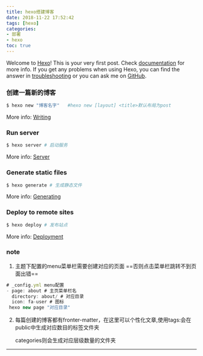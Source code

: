 ```yaml
---
title: hexo搭建博客
date: 2018-11-22 17:52:42
tags: [hexo]
categories: 
- 部署
- hexo 
toc: true
---
```

Welcome to [Hexo](https://hexo.io/)! This is your very first post. Check [documentation](https://hexo.io/docs/) for more info. If you get any problems when using Hexo, you can find the answer in [troubleshooting](https://hexo.io/docs/troubleshooting.html) or you can ask me on [GitHub](https://github.com/hexojs/hexo/issues).



### 创建一篇新的博客

``` bash
$ hexo new "博客名字"   #hexo new [layout] <title>默认布局为post
```

More info: [Writing](https://hexo.io/docs/writing.html)

### Run server

``` bash
$ hexo server # 启动服务
```

More info: [Server](https://hexo.io/docs/server.html)

### Generate static files

``` bash
$ hexo generate # 生成静态文件
```

More info: [Generating](https://hexo.io/docs/generating.html)

### Deploy to remote sites

``` bash
$ hexo deploy # 发布站点
```

More info: [Deployment](https://hexo.io/docs/deployment.html)

### note

1. 主题下配置的menu菜单栏需要创建对应的页面 ==否则点击菜单栏跳转不到页面出错==

```javascript
# _config.yml menu配置
- page: about # 主页菜单栏名
  directory: about/ # 对应目录
  icon: fa-user # 图标
 hexo new page "对应目录"
```

2. 每篇创建的博客都有fronter-matter，在这里可以个性化文章,使用tags:会在public中生成对应数目的标签文件夹

   categories则会生成对应层级数量的文件夹



***








